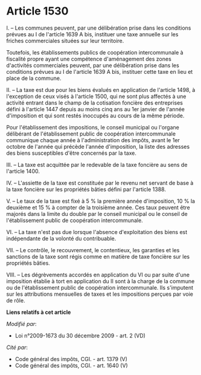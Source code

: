 # Article 1530

I. – Les communes peuvent, par une délibération prise dans les conditions prévues au I de l'article 1639 A bis, instituer une
taxe annuelle sur les friches commerciales situées sur leur territoire.

Toutefois, les établissements publics de coopération intercommunale à fiscalité propre ayant une compétence d'aménagement des
zones d'activités commerciales peuvent, par une délibération prise dans les conditions prévues au I de l'article 1639 A bis,
instituer cette taxe en lieu et place de la commune.

II. – La taxe est due pour les biens évalués en application de l'article 1498, à l'exception de ceux visés à l'article 1500,
qui ne sont plus affectés à une activité entrant dans le champ de la cotisation foncière des entreprises défini à l'article
1447 depuis au moins cinq ans au 1er janvier de l'année d'imposition et qui sont restés inoccupés au cours de la même
période.

Pour l'établissement des impositions, le conseil municipal ou l'organe délibérant de l'établissement public de coopération
intercommunale communique chaque année à l'administration des impôts, avant le 1er octobre de l'année qui précède l'année
d'imposition, la liste des adresses des biens susceptibles d'être concernés par la taxe.

III. – La taxe est acquittée par le redevable de la taxe foncière au sens de l'article 1400.

IV. – L'assiette de la taxe est constituée par le revenu net servant de base à la taxe foncière sur les propriétés bâties
défini par l'article 1388.

V. – Le taux de la taxe est fixé à 5 % la première année d'imposition, 10 % la deuxième et 15 % à compter de la troisième
année. Ces taux peuvent être majorés dans la limite du double par le conseil municipal ou le conseil de l'établissement
public de coopération intercommunale.

VI. – La taxe n'est pas due lorsque l'absence d'exploitation des biens est indépendante de la volonté du contribuable.

VII. – Le contrôle, le recouvrement, le contentieux, les garanties et les sanctions de la taxe sont régis comme en matière de
taxe foncière sur les propriétés bâties.

VIII. – Les dégrèvements accordés en application du VI ou par suite d'une imposition établie à tort en application du II sont
à la charge de la commune ou de l'établissement public de coopération intercommunale. Ils s'imputent sur les attributions
mensuelles de taxes et les impositions perçues par voie de rôle.

**Liens relatifs à cet article**

_Modifié par_:

  - Loi n°2009-1673 du 30 décembre 2009 - art. 2 (VD)

_Cité par_:

  - Code général des impôts, CGI. - art. 1379 (V)
  - Code général des impôts, CGI. - art. 1640 (V)
